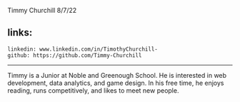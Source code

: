 


Timmy Churchill
8/7/22

links:
---
    linkedin: www.linkedin.com/in/TimothyChurchill-
    github: https://github.com/Timmy-Churchill
---

Timmy is a Junior at Noble and Greenough School. He is interested in web development, data analytics, and game design. In his free time, he enjoys reading, runs competitively, and likes to meet new people.


<!---
Timmy-Churchill/Timmy-Churchill is a ✨ special ✨ repository because its `README.md` (this file) appears on your GitHub profile.
You can click the Preview link to take a look at your changes.
--->
